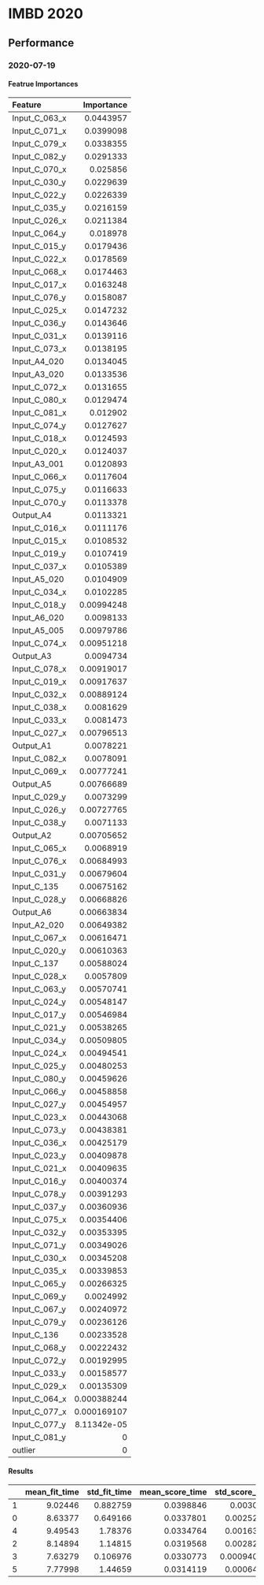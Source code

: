 # IMBD 2020

## Performance

### 2020-07-19

#### Featrue Importances

| Feature       |  Importance |
| :------------ | ----------: |
| Input_C_063_x |   0.0443957 |
| Input_C_071_x |   0.0399098 |
| Input_C_079_x |   0.0338355 |
| Input_C_082_y |   0.0291333 |
| Input_C_070_x |    0.025856 |
| Input_C_030_y |   0.0229639 |
| Input_C_022_y |   0.0226339 |
| Input_C_035_y |   0.0216159 |
| Input_C_026_x |   0.0211384 |
| Input_C_064_y |    0.018978 |
| Input_C_015_y |   0.0179436 |
| Input_C_022_x |   0.0178569 |
| Input_C_068_x |   0.0174463 |
| Input_C_017_x |   0.0163248 |
| Input_C_076_y |   0.0158087 |
| Input_C_025_x |   0.0147232 |
| Input_C_036_y |   0.0143646 |
| Input_C_031_x |   0.0139116 |
| Input_C_073_x |   0.0138195 |
| Input_A4_020  |   0.0134045 |
| Input_A3_020  |   0.0133536 |
| Input_C_072_x |   0.0131655 |
| Input_C_080_x |   0.0129474 |
| Input_C_081_x |    0.012902 |
| Input_C_074_y |   0.0127627 |
| Input_C_018_x |   0.0124593 |
| Input_C_020_x |   0.0124037 |
| Input_A3_001  |   0.0120893 |
| Input_C_066_x |   0.0117604 |
| Input_C_075_y |   0.0116633 |
| Input_C_070_y |   0.0113378 |
| Output_A4     |   0.0113321 |
| Input_C_016_x |   0.0111176 |
| Input_C_015_x |   0.0108532 |
| Input_C_019_y |   0.0107419 |
| Input_C_037_x |   0.0105389 |
| Input_A5_020  |   0.0104909 |
| Input_C_034_x |   0.0102285 |
| Input_C_018_y |  0.00994248 |
| Input_A6_020  |   0.0098133 |
| Input_A5_005  |  0.00979786 |
| Input_C_074_x |  0.00951218 |
| Output_A3     |   0.0094734 |
| Input_C_078_x |  0.00919017 |
| Input_C_019_x |  0.00917637 |
| Input_C_032_x |  0.00889124 |
| Input_C_038_x |   0.0081629 |
| Input_C_033_x |   0.0081473 |
| Input_C_027_x |  0.00796513 |
| Output_A1     |   0.0078221 |
| Input_C_082_x |   0.0078091 |
| Input_C_069_x |  0.00777241 |
| Output_A5     |  0.00766689 |
| Input_C_029_y |   0.0073299 |
| Input_C_026_y |  0.00727765 |
| Input_C_038_y |   0.0071133 |
| Output_A2     |  0.00705652 |
| Input_C_065_x |   0.0068919 |
| Input_C_076_x |  0.00684993 |
| Input_C_031_y |  0.00679604 |
| Input_C_135   |  0.00675162 |
| Input_C_028_y |  0.00668826 |
| Output_A6     |  0.00663834 |
| Input_A2_020  |  0.00649382 |
| Input_C_067_x |  0.00616471 |
| Input_C_020_y |  0.00610363 |
| Input_C_137   |  0.00588024 |
| Input_C_028_x |   0.0057809 |
| Input_C_063_y |  0.00570741 |
| Input_C_024_y |  0.00548147 |
| Input_C_017_y |  0.00546984 |
| Input_C_021_y |  0.00538265 |
| Input_C_034_y |  0.00509805 |
| Input_C_024_x |  0.00494541 |
| Input_C_025_y |  0.00480253 |
| Input_C_080_y |  0.00459626 |
| Input_C_066_y |  0.00458858 |
| Input_C_027_y |  0.00454957 |
| Input_C_023_x |  0.00443068 |
| Input_C_073_y |  0.00438381 |
| Input_C_036_x |  0.00425179 |
| Input_C_023_y |  0.00409878 |
| Input_C_021_x |  0.00409635 |
| Input_C_016_y |  0.00400374 |
| Input_C_078_y |  0.00391293 |
| Input_C_037_y |  0.00360936 |
| Input_C_075_x |  0.00354406 |
| Input_C_032_y |  0.00353395 |
| Input_C_071_y |  0.00349026 |
| Input_C_030_x |  0.00345208 |
| Input_C_035_x |  0.00339853 |
| Input_C_065_y |  0.00266325 |
| Input_C_069_y |   0.0024992 |
| Input_C_067_y |  0.00240972 |
| Input_C_079_y |  0.00236126 |
| Input_C_136   |  0.00233528 |
| Input_C_068_y |  0.00222432 |
| Input_C_072_y |  0.00192995 |
| Input_C_033_y |  0.00158577 |
| Input_C_029_x |  0.00135309 |
| Input_C_064_x | 0.000388244 |
| Input_C_077_x | 0.000169107 |
| Input_C_077_y | 8.11342e-05 |
| Input_C_081_y |           0 |
| outlier       |           0 |

#### Results

|      | mean_fit_time | std_fit_time | mean_score_time | std_score_time | param_estimator__max_depth | param_estimator__n_estimators | param_estimator__subsample | split0_test_score | split1_test_score | split2_test_score | mean_test_score | std_test_score | rank_test_score |
| ---: | ------------: | -----------: | --------------: | -------------: | -------------------------: | ----------------------------: | -------------------------: | ----------------: | ----------------: | ----------------: | --------------: | -------------: | --------------: |
|    1 |       9.02446 |     0.882759 |       0.0398846 |      0.0030827 |                          2 |                          1000 |                        0.5 |          0.164471 |          0.182591 |          0.115417 |         0.15416 |      0.0283761 |               1 |
|    0 |       8.63377 |     0.649166 |       0.0337801 |     0.00252528 |                          2 |                          1000 |                          1 |          0.151139 |          0.185689 |          0.109918 |        0.148915 |      0.0309732 |               2 |
|    4 |       9.49543 |      1.78376 |       0.0334764 |     0.00163987 |                         10 |                          1000 |                          1 |           0.15271 |          0.198517 |         0.0940489 |        0.148425 |      0.0427563 |               3 |
|    2 |       8.14894 |      1.14815 |       0.0319568 |     0.00282993 |                          5 |                          1000 |                          1 |          0.149009 |          0.188953 |         0.0972453 |        0.145069 |      0.0375431 |               4 |
|    3 |       7.63279 |     0.106976 |       0.0330773 |    0.000940062 |                          5 |                          1000 |                        0.5 |          0.145274 |          0.169932 |          0.101922 |        0.139043 |      0.0281125 |               5 |
|    5 |       7.77998 |      1.44659 |       0.0314119 |     0.00064167 |                         10 |                          1000 |                        0.5 |          0.148859 |          0.166153 |          0.100756 |         0.13859 |      0.0276681 |               6 |